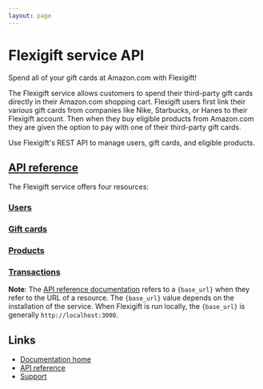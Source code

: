 ```yaml
---
layout: page
---
```


# Flexigift service API

Spend all of your gift cards at Amazon.com with Flexigift!

The Flexigift service allows customers to spend their third-party gift cards directly in their 
Amazon.com shopping cart. Flexigift users first link their various gift cards from companies like Nike, 
Starbucks, or Hanes to their Flexigift account. Then when they buy eligible products from Amazon.com they are 
given the option to pay with one of their third-party gift cards.

Use Flexigift's REST API to manage users, gift cards, and eligible products.

## [API reference](api/index.md)

The Flexigift service offers four resources:

### [Users](api/users/index.md)

### [Gift cards](api/gift-cards/index.md)

### [Products](api/products/index.md)

### [Transactions](api/transactions/index.md)

**Note**: The [API reference documentation](api/index.md) refers to a `{base_url}` when they
refer to the URL of a resource. The `{base_url}` value depends on the installation of the service. 
When Flexigift is run locally, the `{base_url}` is generally `http://localhost:3000`.

## Links

* [Documentation home](index.md)
* [API reference](api/index.md)
* [Support](mailto:support@example.com)
